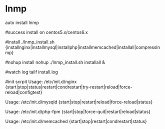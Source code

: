 lnmp
====

auto install lnmp


#success install on centos5.x/centos6.x

#install
./lnmp_install.sh {installnginx|installmysql|installphp|installmemcached|installall|compresslnmp}

#nohup install
nohup ./lnmp_install.sh installall &

#watch log
tailf install.log

#init scrpit
Usage: /etc/init.d/nginx {start|stop|status|restart|condrestart|try-restart|reload|force-reload|configtest}

Usage: /etc/init.d/mysqld  {start|stop|restart|reload|force-reload|status}

Usage: /etc/init.d/php-fpm {start|stop|force-quit|restart|reload|status}

Usage: /etc/init.d/memcached {start|stop|restart|condrestart|status}
